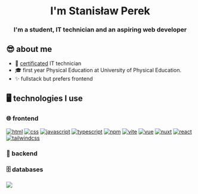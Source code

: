 <h1 align="center">I'm Stanisław Perek</h1>
<h3 align="center">I'm a student, IT technician and an aspiring web developer</h3>

## 😎 about me
- 📜 [certificated](https://twoj-europass.org.pl/wp-content/uploads/2020/03/351203-Technik-informatyk_en.pdf) IT technician
- 🎓 first year Physical Education at University of Physical Education.
- ✨ fullstack but prefers frontend

## 🖥️ technologies I use
### 🌐 frontend
[<img alt="html" src="https://img.shields.io/badge/-html5-/?style=flat-square&logo=html5&logoColor=E34F26&color=white">](https://developer.mozilla.org/en-US/docs/Web/HTML)
[<img alt="css" src="https://img.shields.io/badge/-css-/?style=flat-square&logo=html5&logoColor=1572B6&color=white">](https://developer.mozilla.org/en-US/docs/Web/CSS)
[<img alt="javascript" src="https://img.shields.io/badge/-javascript-/?style=flat-square&logo=javascript&logoColor=F1E03E&color=black">](https://developer.mozilla.org/en-US/docs/Web/JavaScript)
[<img alt="typescript" src="https://img.shields.io/badge/-typescript-/?style=flat-square&logo=typescript&logoColor=3178C6&color=white">](https://www.typescriptlang.org/)
[<img alt="npm" src="https://img.shields.io/badge/-npm-/?style=flat-square&logo=npm&logoColor=CB3837&color=white">](https://www.npmjs.com/)
[<img alt="vite" src="https://img.shields.io/badge/-vite-/?style=flat-square&logo=vite&logoColor=646CFF&color=black">](https://vitejs.dev/)
[<img alt="vue" src="https://img.shields.io/badge/-vue-/?style=flat-square&logo=vue.js&logoColor=4FC08D&color=black">](https://vuejs.org/)
[<img alt="nuxt" src="https://img.shields.io/badge/-nuxt-/?style=flat-square&logo=nuxt.js&logoColor=00DC82&color=black">](https://nuxtjs.org/)
[<img alt="react" src="https://img.shields.io/badge/-react-/?style=flat-square&logo=react&logoColor=61DAFB&color=white">]()
[<img alt="tailwindcss" src="https://img.shields.io/badge/-tailwindcss-/?style=flat-square&logo=tailwindcss&logoColor=646CFF&color=black">](https://tailwindcss.com/)
<!-- [<img alt="vite" src="https://img.shields.io/badge/-vite-/?style=flat-square&logo=vite&logoColor=646CFF&color=black">]() -->
### 🤖 backend

### 🗄️ databases

[<img src="https://github-readme-stats.vercel.app/api/top-langs/?username=asasinmode&layout=compact&bg_color=0d1117&border_color=b366ff&text_color=fff&title_color=9f80ff">](#)
